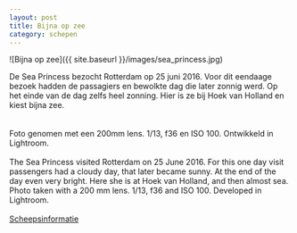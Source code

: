 ```yaml
---
layout: post
title: Bijna op zee
category: schepen
---
```


![Bijna op zee]({{ site.baseurl }}/images/sea_princess.jpg)

De Sea Princess bezocht Rotterdam op 25 juni 2016. Voor dit eendaage bezoek hadden de passagiers en bewolkte dag die later zonnig werd. Op het einde van de dag zelfs heel zonning. Hier is ze bij Hoek van Holland en kiest bijna zee.
<br><br>    
Foto genomen met een 200mm lens. 1/13, f36 en ISO 100. Ontwikkeld in Lightroom.
<br><br> 
The Sea Princess visited Rotterdam on 25 June 2016. For this one day visit passengers had a cloudy day, that later became sunny. At the end of the day even very bright. Here she is at Hoek van Holland, and then almost sea.  Photo taken with a 200 mm lens. 1/13, f36 and ISO 100. Developed in Lightroom.
<br><br> 
[Scheepsinformatie](https://en.wikipedia.org/wiki/Sea_Princess)